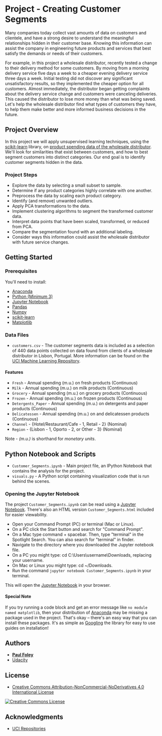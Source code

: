 # Project - Creating Customer Segments

Many companies today collect vast amounts of data on customers and clientele, and have a strong desire to understand the meaningful relationships hidden in their customer base. Knowing this information can assist the company in engineering future products and services that best satisfy the demands or needs of their customers.

For example, in this project a wholesale distributor, recently tested a change to their delivery method for some customers. By moving from a morning delivery service five days a week to a cheaper evening delivery service three days a week. Initial testing did not discover any significant unsatisfactory results, so they implemented the cheaper option for all customers. Almost immediately, the distributor began getting complaints about the delivery service change and customers were canceling deliveries. This caused the distributor to lose more money than what was being saved. Let's help the wholesale distributor find what types of customers they have, to help them make better and more informed business decisions in the future.

## Project Overview

In this project we will apply unsupervised learning techniques, using the [scikit-learn](https://anaconda.org/anaconda/scikit-learn) library, on [product spending data of the wholesale distributor](https://archive.ics.uci.edu/ml/datasets/Wholesale+customers). We'll look for similarities that exist between customers, and how to best segment customers into distinct categories. Our end goal is to identify customer segments hidden in the data. 

### Project Steps

* Explore the data by selecting a small subset to sample.
* Determine if any product categories highly correlate with one another. 
* Preprocess the data by scaling each product category.
* Identify (and remove) unwanted outliers. 
* Apply PCA transformations to the data.
* Implement clustering algorithms to segment the transformed customer data.
* Interpret data points that have been scaled, transformed, or reduced from PCA.
* Compare the segmentation found with an additional labeling.
* Consider ways this information could assist the wholesale distributor with future service changes.


## Getting Started

### Prerequisites

You'll need to install:

* [Anaconda](https://www.continuum.io/downloads)
* [Python (Minimum 3)](https://www.continuum.io/blog/developer-blog/python-3-support-anaconda)
* [Jupyter Notebook](http://ipython.org/notebook.html)
* [Pandas](https://anaconda.org/anaconda/pandas)
* [Numpy](https://anaconda.org/anaconda/numpy)
* [scikit-learn](https://anaconda.org/anaconda/scikit-learn)
* [Matplotlib](https://anaconda.org/anaconda/matplotlib)

### Data Files

* `customers.csv` - The customer segments data is included as a selection of 440 data points collected on data found from clients of a wholesale distributor in Lisbon, Portugal. More information can be found on the [UCI Machine Learning Repository](https://archive.ics.uci.edu/ml/datasets/Wholesale+customers).

#### Features

* `Fresh` - Annual spending (m.u.) on fresh products (Continuous)
* `Milk` - Annual spending (m.u.) on milk products (Continuous)
* `Grocery` - Annual spending (m.u.) on grocery products (Continuous)
* `Frozen` - Annual spending (m.u.) on frozen products (Continuous)
* `Detergents_Paper` - Annual spending (m.u.) on detergents and paper products (Continuous)
* `Delicatessen` - Annual spending (m.u.) on and delicatessen products (Continuous)
* `Channel` - {Hotel/Restaurant/Cafe - 1, Retail - 2} (Nominal)
* `Region` - {Lisbon - 1, Oporto - 2, or Other - 3} (Nominal) 

Note - *(m.u.)* is shorthand for *monetary units*.


## Python Notebook and Scripts

* `Customer_Segments.ipynb` - Main project file, an IPython Notebook that contains the analysis for the project.
* `visuals.py` - A Python script containing visualization code that is run behind the scenes.

### Opening the Jupyter Notebook

The project `Customer_Segments.ipynb` can be read using a [Jupyter Notebook](http://ipython.org/notebook.html). There's also an HTML version `Customer_Segments.html` included for easier viewability.

* Open your Command Prompt (PC) or terminal (Mac or Linux).
* On a PC click the Start button and search for "Command Prompt".
* On a Mac type command + spacebar. Then, type "terminal" in the Spotlight Search. You can also search for "terminal" in finder.
* Navigate to the directory where you downloaded the Jupyter notebook file.
* On a PC you might type: cd C:\Users\username\Downloads\, replacing your username.
* On Mac or Linux you might type: cd ~/Downloads.
* Run the command `jupyter notebook Customer_Segments.ipynb` in your terminal.

This will open the [Jupyter Notebook](http://ipython.org/notebook.html) in your browser.

#### Special Note

If you try running a code block and get an error message like `no module named matplotlib`, then your distribution of [Anaconda](https://www.continuum.io/downloads) may be missing a package used in the project. That's okay – there's an easy way that you can install these packages. It's as simple as [Googling](https://www.google.com/) the library for easy to use guides on installation!


## Authors

* **[Paul Foley](https://github.com/paulfoley)**
* [Udacity](https://www.udacity.com/)


## License

* <a rel="license" href="https://creativecommons.org/licenses/by-nc-nd/4.0/"> Creative Commons Attribution-NonCommercial-NoDerivatives 4.0 International License</a>

<a rel="license" href="https://creativecommons.org/licenses/by-nc-nd/4.0/">
	<img alt="Creative Commons License" style="border-width:0" src="https://i.creativecommons.org/l/by-nc-nd/4.0/88x31.png" />
</a>


## Acknowledgments

* [UCI Repositories](https://archive.ics.uci.edu/ml/datasets/Wholesale+customers)
